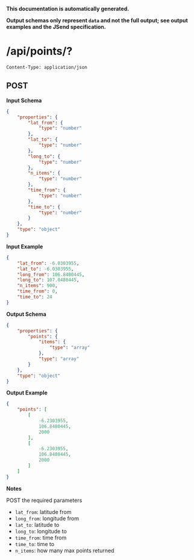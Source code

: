 **This documentation is automatically generated.**

**Output schemas only represent `data` and not the full output; see output examples and the JSend specification.**

# /api/points/?

    Content-Type: application/json

## POST


**Input Schema**
```json
{
    "properties": {
        "lat_from": {
            "type": "number"
        },
        "lat_to": {
            "type": "number"
        },
        "long_to": {
            "type": "number"
        },
        "n_items": {
            "type": "number"
        },
        "time_from": {
            "type": "number"
        },
        "time_to": {
            "type": "number"
        }
    },
    "type": "object"
}
```


**Input Example**
```json
{
    "lat_from": -6.0303955,
    "lat_to": -6.0303955,
    "long_from": 106.8480445,
    "long_to": 107.0480445,
    "n_items": 900,
    "time_from": 0,
    "time_to": 24
}
```


**Output Schema**
```json
{
    "properties": {
        "points": {
            "items": {
                "type": "array"
            },
            "type": "array"
        }
    },
    "type": "object"
}
```


**Output Example**
```json
{
    "points": [
        [
            -6.2303955,
            106.8480445,
            2000
        ],
        [
            -6.2303955,
            106.8480445,
            2000
        ]
    ]
}
```


**Notes**

POST the required parameters
* `lat_from`: latitude from
* `long_from`: longitude from
* `lat_to`: latitude to
* `long_to`: longitude to
* `time_from`: time from
* `time_to`: time to
* `n_items`: how many max points returned


